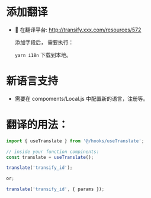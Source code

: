 # 添加翻译

-  在翻译平台: http://transify.xxx.com/resources/572

  添加字段后， 需要执行：

  `yarn i18n` 下载到本地。

# 新语言支持

- 需要在 compoments/Local.js 中配置新的语言，注册等。

# 翻译的用法：

```js
import { useTranslate } from '@/hooks/useTranslate';

// inside your function compinents:
const translate = useTranslate();

translate('transify_id');

or;

translate('transify_id', { params });
```
